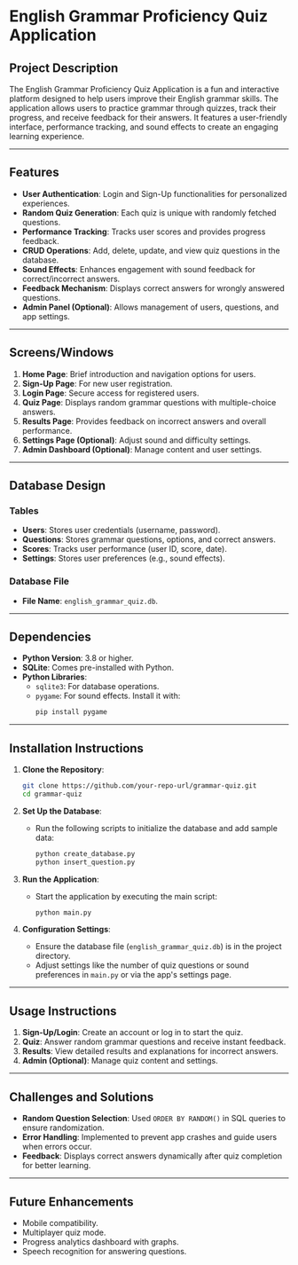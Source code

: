 # English Grammar Proficiency Quiz Application

## Project Description
The English Grammar Proficiency Quiz Application is a fun and interactive platform designed to help users improve their English grammar skills. The application allows users to practice grammar through quizzes, track their progress, and receive feedback for their answers. It features a user-friendly interface, performance tracking, and sound effects to create an engaging learning experience.

---

## Features
- **User Authentication**: Login and Sign-Up functionalities for personalized experiences.
- **Random Quiz Generation**: Each quiz is unique with randomly fetched questions.
- **Performance Tracking**: Tracks user scores and provides progress feedback.
- **CRUD Operations**: Add, delete, update, and view quiz questions in the database.
- **Sound Effects**: Enhances engagement with sound feedback for correct/incorrect answers.
- **Feedback Mechanism**: Displays correct answers for wrongly answered questions.
- **Admin Panel (Optional)**: Allows management of users, questions, and app settings.

---

## Screens/Windows
1. **Home Page**: Brief introduction and navigation options for users.
2. **Sign-Up Page**: For new user registration.
3. **Login Page**: Secure access for registered users.
4. **Quiz Page**: Displays random grammar questions with multiple-choice answers.
5. **Results Page**: Provides feedback on incorrect answers and overall performance.
6. **Settings Page (Optional)**: Adjust sound and difficulty settings.
7. **Admin Dashboard (Optional)**: Manage content and user settings.

---

## Database Design
### Tables
- **Users**: Stores user credentials (username, password).
- **Questions**: Stores grammar questions, options, and correct answers.
- **Scores**: Tracks user performance (user ID, score, date).
- **Settings**: Stores user preferences (e.g., sound effects).

### Database File
- **File Name**: `english_grammar_quiz.db`.

---

## Dependencies
- **Python Version**: 3.8 or higher.
- **SQLite**: Comes pre-installed with Python.
- **Python Libraries**:
  - `sqlite3`: For database operations.
  - `pygame`: For sound effects. Install it with:
    ```bash
    pip install pygame
    ```

---

## Installation Instructions
1. **Clone the Repository**:
    ```bash
    git clone https://github.com/your-repo-url/grammar-quiz.git
    cd grammar-quiz
    ```
2. **Set Up the Database**:
    - Run the following scripts to initialize the database and add sample data:
        ```bash
        python create_database.py
        python insert_question.py
        ```
3. **Run the Application**:
    - Start the application by executing the main script:
        ```bash
        python main.py
        ```

4. **Configuration Settings**:
    - Ensure the database file (`english_grammar_quiz.db`) is in the project directory.
    - Adjust settings like the number of quiz questions or sound preferences in `main.py` or via the app's settings page.

---

## Usage Instructions
1. **Sign-Up/Login**: Create an account or log in to start the quiz.
2. **Quiz**: Answer random grammar questions and receive instant feedback.
3. **Results**: View detailed results and explanations for incorrect answers.
4. **Admin (Optional)**: Manage quiz content and settings.

---

## Challenges and Solutions
- **Random Question Selection**: Used `ORDER BY RANDOM()` in SQL queries to ensure randomization.
- **Error Handling**: Implemented to prevent app crashes and guide users when errors occur.
- **Feedback**: Displays correct answers dynamically after quiz completion for better learning.

---

## Future Enhancements
- Mobile compatibility.
- Multiplayer quiz mode.
- Progress analytics dashboard with graphs.
- Speech recognition for answering questions.
